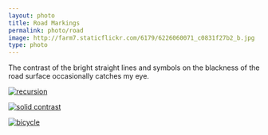 ```yaml
---
layout: photo
title: Road Markings
permalink: photo/road
image: http://farm7.staticflickr.com/6179/6226060071_c0831f27b2_b.jpg
type: photo
---
```


The contrast of the bright straight lines and symbols on the blackness of the road
surface occasionally catches my eye.

[![recursion](http://farm7.staticflickr.com/6179/6226060071_c0831f27b2_b.jpg)](http://www.flickr.com/photos/mstaniaszek/6226060071/ "recursion")

[![solid contrast](http://farm7.staticflickr.com/6235/6226046371_43f8df4277_b.jpg)](http://www.flickr.com/photos/mstaniaszek/6226046371/)

[![bicycle](http://farm9.staticflickr.com/8468/8082138982_f52128b71b_b.jpg)](http://www.flickr.com/photos/mstaniaszek/8082138982/)
